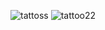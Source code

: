 ![tattoss](https://github.com/user-attachments/assets/01bcd08f-44f5-4239-a9c6-86c97b9ff2c6)
![tattoo22](https://github.com/user-attachments/assets/cb50ced9-1740-4199-ab60-67c382671319)

